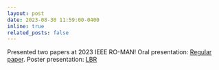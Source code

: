 ```yaml
---
layout: post
date: 2023-08-30 11:59:00-0400
inline: true
related_posts: false
---
```


Presented two papers at 2023 IEEE RO-MAN! Oral presentation: [Regular paper](https://arxiv.org/abs/2306.02694). Poster presentation: [LBR](https://arxiv.org/abs/2308.16529)
